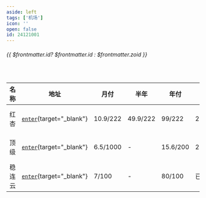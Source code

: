 ```yaml
---
aside: left
tags: ['机场']
icon: ''
open: false
id: 24121001
---
```

 
######  {{ $frontmatter.id? $frontmatter.id : $frontmatter.zoid }}
 
<br/>


|名称|地址|月付|半年|年付|到期时间|上次实付|
|---|---|---|---|---|---|---|
|红杏|[`enter`](https://hongxingdl.com/web/#/dashboard){target="_blank"}|10.9/222|49.9/222|99/222|2025/06/10|24.91「半年 」|
|顶级|[`enter`](https://xn--mes358a9urctx.com/#/dashboard){target="_blank"} |6.5/1000|-|15.6/200| 2025/12/26  |12.12「年付」|
|稳连云| [`enter`](https://xn--kbt152elqdgyu.com/){target="_blank"} |7/100|-|80/100|已到期|-|